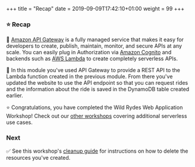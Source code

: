 +++
title = "Recap"
date = 2019-09-09T17:42:10+01:00
weight = 99
+++

### :star: Recap

:key: [Amazon API Gateway][api-gw] is a fully managed service that makes it easy for developers to create, publish, maintain, monitor, and secure APIs at any scale. You can easily plug in Authorization via [Amazon Cognito][cognito] and backends such as [AWS Lambda][lambda] to create completely serverless APIs.

:wrench: In this module you've used API Gateway to provide a REST API to the Lambda function created in the previous module. From there you've updated the website to use the API endpoint so that you can request rides and the information about the ride is saved in the DynamoDB table created earlier.

:star: Congratulations, you have completed the Wild Rydes Web Application Workshop! Check out our [other workshops][workshops] covering additional serverless use cases.

### Next

:white_check_mark: See this workshop's [cleanup guide][cleanup] for instructions on how to delete the resources you've created.

[api-gw]: https://aws.amazon.com/api-gateway/
[cleanup]: ../9_cleanup.html
[cognito]: https://aws.amazon.com/cognito/
[lambda]: https://aws.amazon.com/lambda/
[workshops]: https://github.com/aws-samples/aws-serverless-workshops